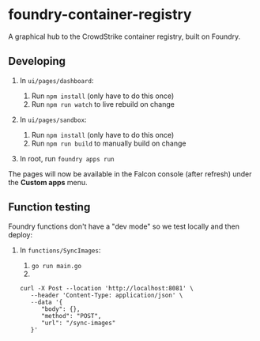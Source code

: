 # foundry-container-registry

A graphical hub to the CrowdStrike container registry, built on Foundry.

## Developing

1. In `ui/pages/dashboard`:

   1. Run `npm install` (only have to do this once)
   1. Run `npm run watch` to live rebuild on change

1. In `ui/pages/sandbox`:

   1. Run `npm install` (only have to do this once)
   1. Run `npm run build` to manually build on change

1. In root, run `foundry apps run`

The pages will now be available in the Falcon console (after refresh) under the **Custom apps** menu.

## Function testing

Foundry functions don't have a "dev mode" so we test locally and then deploy:

1. In `functions/SyncImages`:

   1. `go run main.go`
   1.

   ```shell
   curl -X Post --location 'http://localhost:8081' \
      --header 'Content-Type: application/json' \
      --data '{
         "body": {},
         "method": "POST",
         "url": "/sync-images"
      }'
   ```

